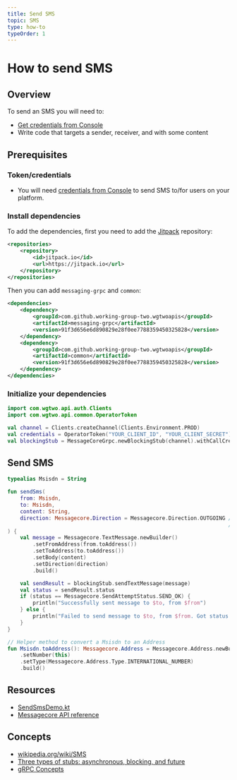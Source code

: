 ```yaml
---
title: Send SMS
topic: SMS
type: how-to
typeOrder: 1
---
```


# How to send SMS

## Overview

To send an SMS you will need to:
* [Get credentials from Console](https://console.wgtwo.com/api-keys-redirect)
* Write code that targets a sender, receiver, and with some content

## Prerequisites

### Token/credentials
* You will need [credentials from Console](https://console.wgtwo.com/api-keys-redirect) to send SMS to/for users on your platform.

### Install dependencies

To add the dependencies, first you need to add the [Jitpack](https://jitpack.io) repository:
```xml
<repositories>
    <repository>
        <id>jitpack.io</id>
        <url>https://jitpack.io</url>
    </repository>
</repositories>
```

Then you can add `messaging-grpc` and `common`:

```xml
<dependencies>
    <dependency>
        <groupId>com.github.working-group-two.wgtwoapis</groupId>
        <artifactId>messaging-grpc</artifactId>
        <version>91f3d656e6d890829e28f0ee7788359450325828</version>
    </dependency>
    <dependency>
        <groupId>com.github.working-group-two.wgtwoapis</groupId>
        <artifactId>common</artifactId>
        <version>91f3d656e6d890829e28f0ee7788359450325828</version>
    </dependency>
</dependencies>
```

### Initialize your dependencies
```kotlin
import com.wgtwo.api.auth.Clients
import com.wgtwo.api.common.OperatorToken

val channel = Clients.createChannel(Clients.Environment.PROD)
val credentials = OperatorToken("YOUR_CLIENT_ID", "YOUR_CLIENT_SECRET")
val blockingStub = MessageCoreGrpc.newBlockingStub(channel).withCallCredentials(credentials)
```

## Send SMS
```kotlin
typealias Msisdn = String

fun sendSms(
    from: Msisdn,
    to: Msisdn,
    content: String,
    direction: Messagecore.Direction = Messagecore.Direction.OUTGOING // `OUTGOING` for sending from a subscriber
                                                                      // `INCOMING` to send directly to a subscriber, without anyone actually sending the SMS
) {
    val message = Messagecore.TextMessage.newBuilder()
        .setFromAddress(from.toAddress())
        .setToAddress(to.toAddress())
        .setBody(content)
        .setDirection(direction)
        .build()

    val sendResult = blockingStub.sendTextMessage(message)
    val status = sendResult.status
    if (status == Messagecore.SendAttemptStatus.SEND_OK) {
        println("Successfully sent message to $to, from $from")
    } else {
        println("Failed to send message to $to, from $from. Got status: $status. Description: ${sendResult.description}")
    }
}

// Helper method to convert a Msisdn to an Address
fun Msisdn.toAddress(): Messagecore.Address = Messagecore.Address.newBuilder()
    .setNumber(this)
    .setType(Messagecore.Address.Type.INTERNATIONAL_NUMBER)
    .build()
```

## Resources
* [SendSmsDemo.kt](https://github.com/working-group-two/wgtwo-kotlin-code-snippets/blob/master/src/main/kotlin/com/wgtwo/example/sendsms/SendSmsDemo.kt)
* [Messagecore API reference](https://github.com/working-group-two/wgtwoapis/blob/master/wgtwo/messaging/messagecore.proto)

## Concepts
* [wikipedia.org/wiki/SMS](https://en.wikipedia.org/wiki/SMS)
* [Three types of stubs: asynchronous, blocking, and future](https://grpc.io/docs/reference/java/generated-code/)
* [gRPC Concepts](https://grpc.io/docs/guides/concepts/)
